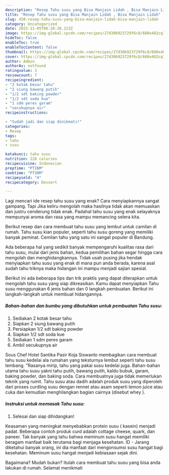 ```yaml
---
description: "Resep Tahu susu yang Bisa Manjain Lidah , Bisa Manjain Lidah"
title: "Resep Tahu susu yang Bisa Manjain Lidah , Bisa Manjain Lidah"
slug: 450-resep-tahu-susu-yang-bisa-manjain-lidah-bisa-manjain-lidah
category: Uncategorized
date: 2022-11-05T06:20:26.213Z
image: https://img-global.cpcdn.com/recipes/27d30b923729f6c8/680x482cq70/tahu-susu-foto-resep-utama.jpg
hideToc: false
enableToc: true
enableTocContent: false
thumbnail: https://img-global.cpcdn.com/recipes/27d30b923729f6c8/680x482cq70/tahu-susu-foto-resep-utama.jpg
cover: https://img-global.cpcdn.com/recipes/27d30b923729f6c8/680x482cq70/tahu-susu-foto-resep-utama.jpg
author: Admin
authorAv: notfound
ratingvalue: 3
reviewcount: 7
recipeingredient:
- "2 kotak besar tahu"
- "2 siung bawang putih"
- "1/2 sdt baking powder"
- "1/2 sdt soda kue"
- "1 sdm peres garam"
- "secukupnya air"
recipeinstructions:

- "Sudah jadi dan siap dinikmati!"
categories:
- Resep
tags:
- tahu
- susu

katakunci: tahu susu 
nutrition: 228 calories
recipecuisine: Indonesian
preptime: "PT26M"
cooktime: "PT30M"
recipeyield: "4"
recipecategory: Dessert

---
```



Lagi mencari ide resep tahu susu yang enak? Cara menyiapkannya sangat gampang. Tapi Jika keliru mengolah maka hasilnya tidak akan memuaskan dan justru cenderung tidak enak. Padahal tahu susu yang enak selayaknya mempunyai aroma dan rasa yang mampu memancing selera kita.


Berikut resep dan cara membuat tahu susu yang lembut untuk camilan di rumah. Tahu susu kian populer, seperti tahu susu goreng yang memiliki banyak peminat. Cemilan tahu yang satu ini sangat populer di Bandung.

Ada beberapa hal yang sedikit banyak mempengaruhi kualitas rasa dari tahu susu, mulai dari jenis bahan, kedua pemilihan bahan segar hingga cara mengolah dan menghidangkannya. Tidak usah pusing jika hendak menyiapkan tahu susu yang enak di mana pun anda berada, karena asal sudah tahu triknya maka hidangan ini mampu menjadi sajian spesial.


Berikut ini ada beberapa tips dan trik praktis yang dapat diterapkan untuk mengolah tahu susu yang siap dikreasikan. Kamu dapat menyiapkan Tahu susu menggunakan 6 jenis bahan dan 0 langkah pembuatan. Berikut ini langkah-langkah untuk membuat hidangannya.

<!--inarticleads1-->

##### Bahan-bahan dan bumbu yang dibutuhkan untuk pembuatan Tahu susu:

1. Sediakan 2 kotak besar tahu
1. Siapkan 2 siung bawang putih
1. Persiapkan 1/2 sdt baking powder
1. Siapkan 1/2 sdt soda kue
1. Sediakan 1 sdm peres garam
1. Ambil secukupnya air


Sous Chef Hotel Santika Pasir Koja Siswanto membagikan cara membuat tahu susu kedelai ala rumahan yang teksturnya lembut seperti tahu susu lembang. &#34;Rasanya mirip, tahu yang pakai susu kedelai juga. Bahan-bahan utama tahu susu yakni tahu putih, bawang putih, kaldu bubuk, garam, baking powder, dan baking soda. Cara membuatnya juga tidak memerlukan teknik yang rumit. Tahu susu atau dadih adalah produk susu yang diperoleh dari proses curdling susu dengan rennet atau asam seperti lemon juice atau cuka dan kemudian menghilangkan bagian cairnya (disebut whey ). 

<!--inarticleads2-->

##### Instruksi untuk memasak Tahu susu:


1. Selesai dan siap dihidangkan!

Keasaman yang meningkat menyebabkan protein susu ( kasein) menjadi padat. Beberapa contoh produk curd adalah cottage cheese, quark, dan paneer. Tak banyak yang tahu bahwa meminum susu hangat memiliki beragam manfaat baik terutama bagi menjaga kesehatan. ID - Jarang diketahui banyak orang, ini dia manfaat dari mengonsumsi susu hangat bagi kesehatan. Meminum susu hangat menjadi kebiasaan sejak dini. 

Bagaimana? Mudah bukan? Itulah cara membuat tahu susu yang bisa anda lakukan di rumah. Selamat menikmati
